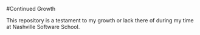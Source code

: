 #Continued Growth

This repository is a testament to my growth or lack there of during my time at Nashville Software School.